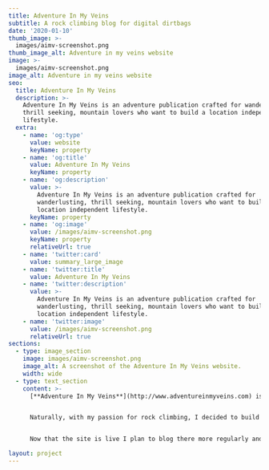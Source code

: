 ```yaml
---
title: Adventure In My Veins
subtitle: A rock climbing blog for digital dirtbags
date: '2020-01-10'
thumb_image: >-
  images/aimv-screenshot.png
thumb_image_alt: Adventure in my veins website
image: >-
  images/aimv-screenshot.png
image_alt: Adventure in my veins website
seo:
  title: Adventure In My Veins
  description: >-
    Adventure In My Veins is an adventure publication crafted for wanderlusting,
    thrill seeking, mountain lovers who want to build a location independent
    lifestyle.
  extra:
    - name: 'og:type'
      value: website
      keyName: property
    - name: 'og:title'
      value: Adventure In My Veins
      keyName: property
    - name: 'og:description'
      value: >-
        Adventure In My Veins is an adventure publication crafted for
        wanderlusting, thrill seeking, mountain lovers who want to build a
        location independent lifestyle.
      keyName: property
    - name: 'og:image'
      value: /images/aimv-screenshot.png
      keyName: property
      relativeUrl: true
    - name: 'twitter:card'
      value: summary_large_image
    - name: 'twitter:title'
      value: Adventure In My Veins
    - name: 'twitter:description'
      value: >-
        Adventure In My Veins is an adventure publication crafted for
        wanderlusting, thrill seeking, mountain lovers who want to build a
        location independent lifestyle.
    - name: 'twitter:image'
      value: /images/aimv-screenshot.png
      relativeUrl: true
sections:
  - type: image_section
    image: images/aimv-screenshot.png
    image_alt: A screenshot of the Adventure In My Veins website.
    width: wide
  - type: text_section
    content: >-
      [**Adventure In My Veins**](http://www.adventureinmyveins.com) is an adventure publication crafted for wanderlusting, thrill seeking, mountain lovers who want to build a location independent lifestyle. It's a passion project for me and a place where I show you how to become a digital dirtbag and travel the world sustainably. My background is in web development but things didn't actually start out that way. I was initially inspired to learn to code when I started travelling. Along the way I some amazing freelancers, creatives, business owners and freelancers from all around the world. One of the most interesting and inspiring things about these people was their ability to work and travel wherever they liked.


      Naturally, with my passion for rock climbing, I decided to build a blog around rock climbing "digital dirtbags". During my travels I met a ton of great climbers who also had a creative passion project on the side or as part of their full-time income. I would interview them and share their story on the blog. Just this year I decided to give my blog a complete facelift. I chose to build the blog with [**Gridsome**](http://gridsome.org/) and [**Vue.js**](http://vuejs.org/)**.** It's super fast and efficient because each post is a simple markdown file and everything is served statically on [**Netlify**](https://www.netlify.com/)**.**


      Now that the site is live I plan to blog there more regularly and interview more digital dirtbags!

layout: project
---
```

